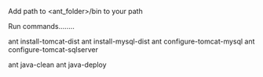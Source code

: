 Add path to <ant_folder>/bin to your path

Run commands........

ant install-tomcat-dist
ant install-mysql-dist
ant configure-tomcat-mysql
ant configure-tomcat-sqlserver

ant java-clean
ant java-deploy


